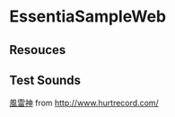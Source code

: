 # EssentiaSampleWeb



Resouces
----------------------------------------

## Test Sounds
[風雷神](http://www.hurtrecord.com/bgm/17/fooraijin.html) from http://www.hurtrecord.com/
